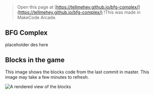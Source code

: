  


> Open this page at [https://tellmehey.github.io/bfg-complex/](https://tellmehey.github.io/bfg-complex/)
!This was made in MakeCode Arcade.
## BFG Complex
placeholder des here
## Blocks in the game

This image shows the blocks code from the last commit in master.
This image may take a few minutes to refresh.

![A rendered view of the blocks](https://github.com/tellmehey/bfg-complex/raw/master/.github/makecode/blocks.png)
